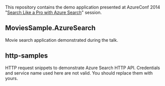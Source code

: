 This repository contains the demo application presented at AzureConf 2014 "[Search Like a Pro with Azure Search](http://channel9.msdn.com/Events/Microsoft-Azure/AzureConf-2014/Search-Like-a-Pro-with-Azure-Search)" session.

## MoviesSample.AzureSearch
Movie search application demonstrated during the talk.

## http-samples
HTTP request snippets to demonstrate Azure Search HTTP API. Credentials and service name used here are not valid. You should replace them with yours.